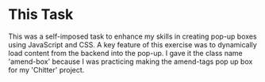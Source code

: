 # This Task

This was a self-imposed task to enhance my skills in creating pop-up boxes using JavaScript and CSS. A key feature of this exercise was to dynamically load content from the backend into the pop-up. I gave it the class name 'amend-box' because I was practicing making the amend-tags pop up box for my 'Chitter' project.